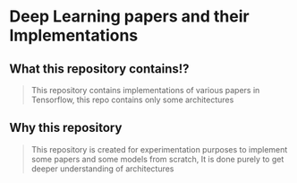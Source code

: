 # Deep Learning papers and their Implementations
## What this repository contains!?
>This repository contains implementations of various papers in Tensorflow, this repo contains only some architectures

## Why this repository
>This repository is created for experimentation purposes to implement some papers and some models from scratch, It is done purely to get deeper understanding of architectures
